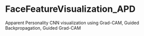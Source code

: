 # FaceFeatureVisualization_APD
Apparent Personality CNN visualization using Grad-CAM, Guided Backpropagation, Guided Grad-CAM
